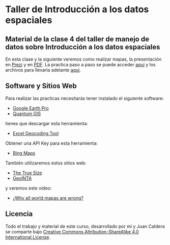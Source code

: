 # Taller de Introducción a los datos espaciales

## Material de la clase 4 del taller de manejo de datos sobre Introducción a los datos espaciales

  En esta clase y la siguiente veremos como realizar mapas, la presentación en [Prezi](https://prezi.com/9x1nwexskgjv/clase-5-taller-de-manejo-de-datos/) y en [PDF](https://github.com/yabellini/intro_datos_espaciales/blob/master/Presentacion_Mapas.pdf).  La practica paso a paso se puede acceder [aqui](https://github.com/yabellini/intro_datos_espaciales/blob/master/Curso%20Herramientas%20Libres%205.pdf) y los archivos para llevarla adelante [aqui](https://github.com/yabellini/intro_datos_espaciales/blob/master/Lectores.xlsx).


## Software y Sitios Web

  Para realizar las practicas necesitarás tener instalado el siguiente software:
  
  * [Google Earth Pro](https://www.google.com/intl/es/earth/download/gep/agree.html)
  * [Quantum GIS](www.qgis.org)
  
  tienes que descargar esta herramienta:
  
  * [Excel Geocoding Tool](http://excelgeocodingtool.com/)
  
  Obtener una API Key para esta herramienta:
  * [Bing Maps](https://www.bingmapsportal.com/)
  
  También utilizaremos estos sitios web:
  * [The True Size](http://thetruesize.com)
  * [GeoINTA](http://www.geointa.inta.gob.ar/)

  y veremos este video:
  * [¿Why all world mapas are wrong?](https://www.youtube.com/watch?v=kIID5FDi2JQ#action=share)

## Licencia

 Todo el trabajo y material de este curso, desarrollado por mi y Juan Caldera se comparte bajo [Creative Commons Attribution-ShareAlike 4.0 International License](https://creativecommons.org/licenses/by-sa/4.0/deed.es_ES).
 
